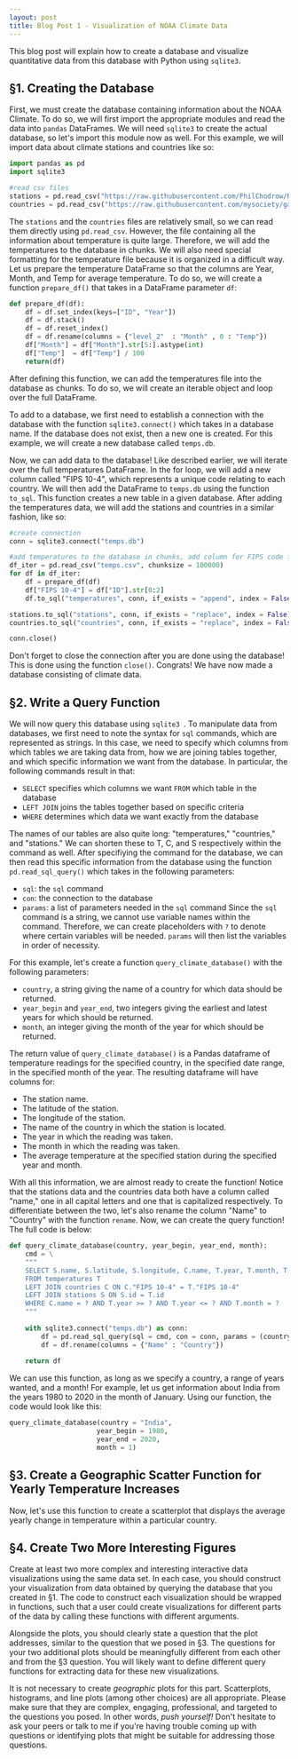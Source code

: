 ```yaml
---
layout: post
title: Blog Post 1 - Visualization of NOAA Climate Data
---
```


This blog post will explain how to create a database and visualize quantitative data from this database with Python using `sqlite3`. 

## §1. Creating the Database

First, we must create the database containing information about the NOAA Climate. To do so, we will first import the appropriate modules and read the data into `pandas` DataFrames. We will need `sqlite3` to create the actual database, so let's import this module now as well. For this example, we will import data about climate stations and countries like so: 

```python
import pandas as pd
import sqlite3

#read csv files
stations = pd.read_csv("https://raw.githubusercontent.com/PhilChodrow/PIC16B/master/datasets/noaa-ghcn/station-metadata.csv")
countries = pd.read_csv("https://raw.githubusercontent.com/mysociety/gaze/master/data/fips-10-4-to-iso-country-codes.csv")
```

The `stations` and the `countries` files are relatively small, so we can read them directly using `pd.read_csv`. However, the file containing all the information about temperature is quite large. Therefore, we will add the temperatures to the database in chunks. We will also need special formatting for the temperature file because it is organized in a difficult way. Let us prepare the temperature DataFrame so that the columns are Year, Month, and Temp for average temperature. To do so, we will create a function `prepare_df()` that takes in a DataFrame parameter `df`:

```python
def prepare_df(df):
    df = df.set_index(keys=["ID", "Year"])
    df = df.stack()
    df = df.reset_index()
    df = df.rename(columns = {"level_2"  : "Month" , 0 : "Temp"})
    df["Month"] = df["Month"].str[5:].astype(int)
    df["Temp"]  = df["Temp"] / 100
    return(df)
```

After defining this function, we can add the temperatures file into the database as chunks. To do so, we will create an iterable object and loop over the full DataFrame. 

To add to a database, we first need to establish a connection with the database with the function `sqlite3.connect()` which takes in a database name. If the database does not exist, then a new one is created. For this example, we will create a new database called `temps.db`. 

Now, we can add data to the database! Like described earlier, we will iterate over the full temperatures DataFrame. In the for loop, we will add a new column called "FIPS 10-4", which represents a unique code relating to each country. We will then add the DataFrame to `temps.db` using the function `to_sql`. This function creates a new table in a given database. After adding the temperatures data, we will add the stations and countries in a similar fashion, like so: 

```python
#create connection
conn = sqlite3.connect("temps.db")

#add temperatures to the database in chunks, add column for FIPS code for each chunk
df_iter = pd.read_csv("temps.csv", chunksize = 100000)
for df in df_iter:
    df = prepare_df(df)
    df["FIPS 10-4"] = df["ID"].str[0:2]
    df.to_sql("temperatures", conn, if_exists = "append", index = False) 

stations.to_sql("stations", conn, if_exists = "replace", index = False)
countries.to_sql("countries", conn, if_exists = "replace", index = False)

conn.close()
```

Don't forget to close the connection after you are done using the database! This is done using the function `close()`. Congrats! We have now made a database consisting of climate data. 

## §2. Write a Query Function

We will now query this database using `sqlite3 `. To manipulate data from databases, we first need to note the syntax for `sql` commands, which are represented as strings. In this case, we need to specify which columns from which tables we are taking data from, how we are joining tables together, and which specific information we want from the database. In particular, the following commands result in that: 
- `SELECT` specifies which columns we want `FROM` which table in the database
- `LEFT JOIN` joins the tables together based on specific criteria
- `WHERE` determines which data we want exactly from the database

The names of our tables are also quite long: "temperatures," "countries," and "stations." We can shorten these to T, C, and S respectively within the command as well. After specifiying the command for the database, we can then read this specific information from the database using the function `pd.read_sql_query()` which takes in the following parameters:
- `sql`: the `sql` command
- `con`: the connection to the database
- `params`: a list of parameters needed in the `sql` command
Since the `sql` command is a string, we cannot use variable names within the command. Therefore, we can create placeholders with `?` to denote where certain variables will be needed. `params` will then list the variables in order of necessity. 

For this example, let's create a function `query_climate_database()` with the following parameters:
- `country`, a string giving the name of a country for which data should be returned. 
- `year_begin` and `year_end`, two integers giving the earliest and latest years for which should be returned. 
- `month`, an integer giving the month of the year for which should be returned. 

The return value of `query_climate_database()` is a Pandas dataframe of temperature readings for the specified country, in the specified date range, in the specified month of the year. The resulting dataframe will have columns for: 

- The station name.
- The latitude of the station. 
- The longitude of the station. 
- The name of the country in which the station is located.
- The year in which the reading was taken. 
- The month in which the reading was taken. 
- The average temperature at the specified station during the specified year and month. 

With all this information, we are almost ready to create the function! Notice that the stations data and the countries data both have a column called "name," one in all capital letters and one that is capitalized respectively. To differentiate between the two, let's also rename the column "Name" to "Country" with the function `rename`. Now, we can create the query function! The full code is below: 

```python
def query_climate_database(country, year_begin, year_end, month):
    cmd = \
    """
    SELECT S.name, S.latitude, S.longitude, C.name, T.year, T.month, T.temp
    FROM temperatures T
    LEFT JOIN countries C ON C."FIPS 10-4" = T."FIPS 10-4"
    LEFT JOIN stations S ON S.id = T.id
    WHERE C.name = ? AND T.year >= ? AND T.year <= ? AND T.month = ?
    """
    
    with sqlite3.connect("temps.db") as conn:
        df = pd.read_sql_query(sql = cmd, con = conn, params = (country, year_begin, year_end, month) )
        df = df.rename(columns = {"Name" : "Country"})
        
    return df
```

We can use this function, as long as we specify a country, a range of years wanted, and a month! For example, let us get information about India from the years 1980 to 2020 in the month of January. Using our function, the code would look like this: 

```python
query_climate_database(country = "India",
                      year_begin = 1980,
                      year_end = 2020, 
                      month = 1)
```

## §3. Create a Geographic Scatter Function for Yearly Temperature Increases

Now, let's use this function to create a scatterplot that displays the average yearly change in temperature within a particular country.


## §4. Create Two More Interesting Figures

Create at least two more complex and interesting interactive data visualizations using the same data set. In each case, you should construct your visualization from data obtained by querying the database that you created in §1. The code to construct each visualization should be wrapped in functions, such that a user could create visualizations for different parts of the data by calling these functions with different arguments. 

Alongside the plots, you should clearly state a question that the plot addresses, similar to the question that we posed in §3. The questions for your two additional plots should be meaningfully different from each other and from the §3 question. You will likely want to define different query functions for extracting data for these new visualizations.  

It is not necessary to create *geographic* plots for this part. Scatterplots, histograms, and line plots (among other choices) are all appropriate. Please make sure that they are complex, engaging, professional, and targeted to the questions you posed. In other words, *push yourself!* Don't hesitate to ask your peers or talk to me if you're having trouble coming up with questions or identifying plots that might be suitable for addressing those questions. 




